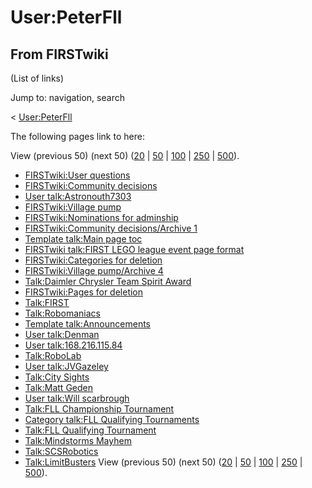 # User:PeterFll

## From FIRSTwiki

(List of links)

Jump to: navigation, search

< [User:PeterFll](/index.php?title=User:PeterFll&redirect=no "User:PeterFll")

The following pages link to here:

View (previous 50) (next 50) ([20](/index.php?title=Special:Whatlinkshere/User:PeterFll&limit=20&from=0 "Special:Whatlinkshere/User:PeterFll") | [50](/index.php?title=Special:Whatlinkshere/User:PeterFll&limit=50&from=0 "Special:Whatlinkshere/User:PeterFll") | [100](/index.php?title=Special:Whatlinkshere/User:PeterFll&limit=100&from=0 "Special:Whatlinkshere/User:PeterFll") | [250](/index.php?title=Special:Whatlinkshere/User:PeterFll&limit=250&from=0 "Special:Whatlinkshere/User:PeterFll") | [500](/index.php?title=Special:Whatlinkshere/User:PeterFll&limit=500&from=0 "Special:Whatlinkshere/User:PeterFll")).

- [FIRSTwiki:User questions](FIRSTwiki:User_questions "FIRSTwiki:User questions")
- [FIRSTwiki:Community decisions](FIRSTwiki:Community_decisions "FIRSTwiki:Community decisions")
- [User talk:Astronouth7303](User_talk:Astronouth7303 "User talk:Astronouth7303")
- [FIRSTwiki:Village pump](FIRSTwiki:Village_pump "FIRSTwiki:Village pump")
- [FIRSTwiki:Nominations for adminship](FIRSTwiki:Nominations_for_adminship "FIRSTwiki:Nominations for adminship")
- [FIRSTwiki:Community decisions/Archive 1](FIRSTwiki:Community_decisions/Archive_1 "FIRSTwiki:Community decisions/Archive 1")
- [Template talk:Main page toc](Template_talk:Main_page_toc "Template talk:Main page toc")
- [FIRSTwiki talk:FIRST LEGO league event page format](FIRSTwiki_talk:FIRST_LEGO_league_event_page_format "FIRSTwiki talk:FIRST LEGO league event page format")
- [FIRSTwiki:Categories for deletion](FIRSTwiki:Categories_for_deletion "FIRSTwiki:Categories for deletion")
- [FIRSTwiki:Village pump/Archive 4](FIRSTwiki:Village_pump/Archive_4 "FIRSTwiki:Village pump/Archive 4")
- [Talk:Daimler Chrysler Team Spirit Award](Talk:Daimler_Chrysler_Team_Spirit_Award "Talk:Daimler Chrysler Team Spirit Award")
- [FIRSTwiki:Pages for deletion](FIRSTwiki:Pages_for_deletion "FIRSTwiki:Pages for deletion")
- [Talk:FIRST](Talk:FIRST "Talk:FIRST")
- [Talk:Robomaniacs](Talk:Robomaniacs "Talk:Robomaniacs")
- [Template talk:Announcements](Template_talk:Announcements "Template talk:Announcements")
- [User talk:Denman](User_talk:Denman "User talk:Denman")
- [User talk:168.216.115.84](User_talk:168.216.115.84 "User talk:168.216.115.84")
- [Talk:RoboLab](Talk:RoboLab "Talk:RoboLab")
- [User talk:JVGazeley](User_talk:JVGazeley "User talk:JVGazeley")
- [Talk:City Sights](Talk:City_Sights "Talk:City Sights")
- [Talk:Matt Geden](Talk:Matt_Geden "Talk:Matt Geden")
- [User talk:Will scarbrough](User_talk:Will_scarbrough "User talk:Will scarbrough")
- [Talk:FLL Championship Tournament](Talk:FLL_Championship_Tournament "Talk:FLL Championship Tournament")
- [Category talk:FLL Qualifying Tournaments](Category_talk:FLL_Qualifying_Tournaments "Category talk:FLL Qualifying Tournaments")
- [Talk:FLL Qualifying Tournament](Talk:FLL_Qualifying_Tournament "Talk:FLL Qualifying Tournament")
- [Talk:Mindstorms Mayhem](Talk:Mindstorms_Mayhem "Talk:Mindstorms Mayhem")
- [Talk:SCSRobotics](Talk:SCSRobotics "Talk:SCSRobotics")
- [Talk:LimitBusters](Talk:LimitBusters "Talk:LimitBusters") View (previous 50) (next 50) ([20](/index.php?title=Special:Whatlinkshere/User:PeterFll&limit=20&from=0 "Special:Whatlinkshere/User:PeterFll") | [50](/index.php?title=Special:Whatlinkshere/User:PeterFll&limit=50&from=0 "Special:Whatlinkshere/User:PeterFll") | [100](/index.php?title=Special:Whatlinkshere/User:PeterFll&limit=100&from=0 "Special:Whatlinkshere/User:PeterFll") | [250](/index.php?title=Special:Whatlinkshere/User:PeterFll&limit=250&from=0 "Special:Whatlinkshere/User:PeterFll") | [500](/index.php?title=Special:Whatlinkshere/User:PeterFll&limit=500&from=0 "Special:Whatlinkshere/User:PeterFll")).
